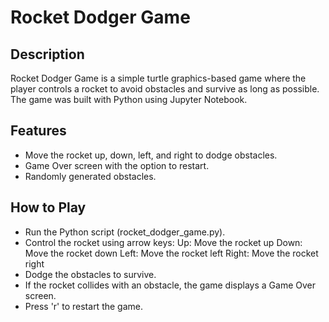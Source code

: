 # Rocket Dodger Game

## Description

Rocket Dodger Game is a simple turtle graphics-based game where the player controls a rocket to avoid obstacles and survive as long as possible.
The game was built with Python using Jupyter Notebook. 

## Features

- Move the rocket up, down, left, and right to dodge obstacles.
- Game Over screen with the option to restart.
- Randomly generated obstacles.

## How to Play 

- Run the Python script (rocket_dodger_game.py).
- Control the rocket using arrow keys:
     Up: Move the rocket up
     Down: Move the rocket down
     Left: Move the rocket left
     Right: Move the rocket right
- Dodge the obstacles to survive.
- If the rocket collides with an obstacle, the game displays a Game Over screen.
- Press 'r' to restart the game.
